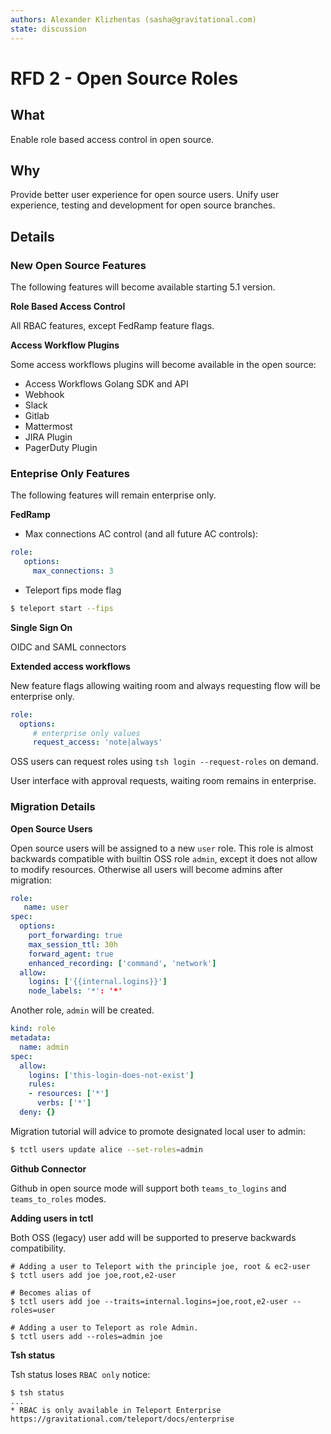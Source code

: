 ```yaml
---
authors: Alexander Klizhentas (sasha@gravitational.com)
state: discussion
---
```


# RFD 2 - Open Source Roles

## What

Enable role based access control in open source.

## Why

Provide better user experience for open source users.
Unify user experience, testing and development for open source branches.

## Details

### New Open Source Features

The following features will become available starting 5.1 version.

**Role Based Access Control**

All RBAC features, except FedRamp feature flags.

**Access Workflow Plugins**

Some access workflows plugins will become available in the open source:

* Access Workflows Golang SDK and API
* Webhook
* Slack
* Gitlab
* Mattermost
* JIRA Plugin
* PagerDuty Plugin

### Enteprise Only Features

The following features will remain enterprise only.

**FedRamp**

* Max connections AC control (and all future AC controls):

```yaml
role:
   options:
     max_connections: 3
```

* Teleport fips mode flag

```bash
$ teleport start --fips
```

**Single Sign On**

OIDC and SAML connectors

**Extended access workflows**

New feature flags allowing waiting room and always requesting flow
will be enterprise only. 

```yaml
role:
  options:
     # enterprise only values
     request_access: 'note|always'
```

OSS users can request roles using `tsh login --request-roles` on demand.

User interface with approval requests, waiting room remains in enterprise.

### Migration Details

**Open Source Users**

Open source users will be assigned to a new `user` role. This role
is almost backwards compatible with builtin OSS role `admin`,
except it does not allow to modify resources. Otherwise all users
will become admins after migration:

```yaml
role:
   name: user
spec:
  options:
    port_forwarding: true
    max_session_ttl: 30h
    forward_agent: true
    enhanced_recording: ['command', 'network']
  allow:
    logins: ['{{internal.logins}}']
    node_labels: '*': '*'
```

Another role, `admin` will be created.

```yaml
kind: role
metadata:
  name: admin
spec:
  allow:
    logins: ['this-login-does-not-exist']
    rules:
    - resources: ['*']
      verbs: ['*']
  deny: {}
```

Migration tutorial will advice to promote designated local user
to admin:

```bash
$ tctl users update alice --set-roles=admin
```

**Github Connector**

Github in open source mode will support both `teams_to_logins`
and `teams_to_roles` modes.

**Adding users in tctl**

Both OSS (legacy) user add will be supported to preserve backwards
compatibility.

```
# Adding a user to Teleport with the principle joe, root & ec2-user
$ tctl users add joe joe,root,e2-user

# Becomes alias of
$ tctl users add joe --traits=internal.logins=joe,root,e2-user --roles=user

# Adding a user to Teleport as role Admin.
$ tctl users add --roles=admin joe
```

**Tsh status**

Tsh status loses `RBAC only` notice:

```
$ tsh status
...
* RBAC is only available in Teleport Enterprise
https://gravitational.com/teleport/docs/enterprise
```
